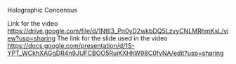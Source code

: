 Holographic Concensus

Link for the video
https://drive.google.com/file/d/1NtII3_Pn0yD2wkbDQ5LzvyCNLMRhmKsL/view?usp=sharing
The link for the slide used in the video 
https://docs.google.com/presentation/d/1S-YPT_WCkhXAGgDR4n9JUFCBOO5RujKXHhW98C0fvNA/edit?usp=sharing
